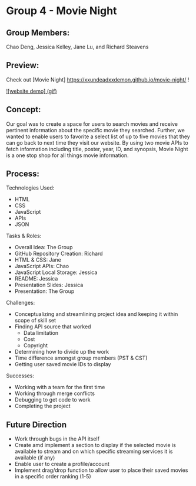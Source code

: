 # Group 4 - Movie Night

## Group Members:

Chao Deng, Jessica Kelley, Jane Lu, and Richard Steavens

## Preview:

Check out [Movie Night] https://xxundeadxxdemon.github.io/movie-night/ !

[![website demo] (gif)](link)

## Concept:

Our goal was to create a space for users to search movies and receive pertinent information about the specific movie they searched. Further, we wanted to enable users to favorite a select list of up to five movies that they can go back to next time they visit our website. By using two movie APIs to fetch information including title, poster, year, ID, and synopsis, Movie Night is a one stop shop for all things movie information.

## Process:

Technologies Used:

- HTML
- CSS
- JavaScript
- APIs
- JSON

Tasks & Roles:

- Overall Idea: The Group
- GitHub Repository Creation: Richard
- HTML & CSS: Jane
- JavaScript APIs: Chao
- JavaScript Local Storage: Jessica
- README: Jessica
- Presentation Slides: Jessica
- Presentation: The Group

Challenges:

- Conceptualizing and streamlining project idea and keeping it within scope of skill set
- Finding API source that worked
  - Data limitation
  - Cost
  - Copyright
- Determining how to divide up the work
- Time difference amongst group members (PST & CST)
- Getting user saved movie IDs to display

Successes:

- Working with a team for the first time
- Working through merge conflicts
- Debugging to get code to work
- Completing the project

## Future Direction

- Work through bugs in the API itself
- Create amd implement a section to display if the selected movie is available to stream and on which specific streaming services it is available (if any)
- Enable user to create a profile/account
- Implement drag/drop function to allow user to place their saved movies in a specific order ranking (1-5)

